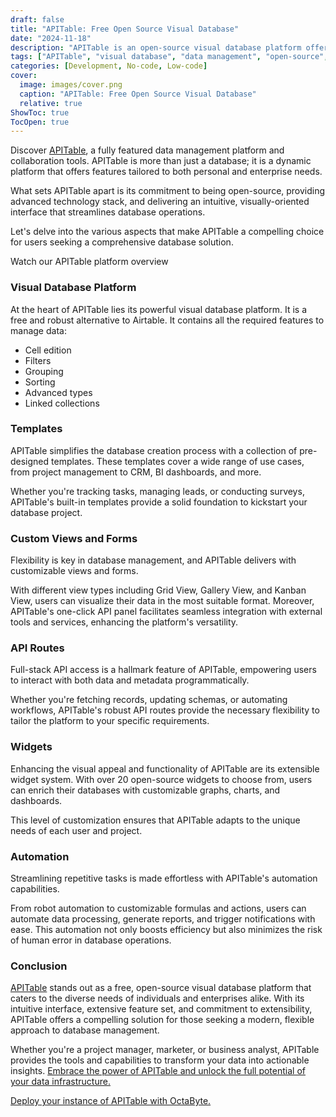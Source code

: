 ```yaml
---
draft: false
title: "APITable: Free Open Source Visual Database"
date: "2024-11-18"
description: "APITable is an open-source visual database platform offering robust data management and collaboration tools for both individuals and enterprises. It features customizable views, pre-designed templates, an extensive API, widgets, and automation capabilities, making it a versatile and efficient solution for various use cases."
tags: ["APITable", "visual database", "data management", "open-source", "collaboration", "automation", "API integration", "custom views", "templates", "widgets"]
categories: [Development, No-code, Low-code]
cover:
  image: images/cover.png
  caption: "APITable: Free Open Source Visual Database"
  relative: true
ShowToc: true
TocOpen: true
---
```



Discover [APITable](https://octabyte.io/development/nocode-lowcode/apitable), a fully featured data management platform and collaboration tools. APITable is more than just a database; it is a dynamic platform that offers features tailored to both personal and enterprise needs. 

What sets APITable apart is its commitment to being open\-source, providing advanced technology stack, and delivering an intuitive, visually\-oriented interface that streamlines database operations. 

Let's delve into the various aspects that make APITable a compelling choice for users seeking a comprehensive database solution.



Watch our APITable platform overview



### Visual Database Platform

At the heart of APITable lies its powerful visual database platform. It is a free and robust alternative to Airtable. It contains all the required features to manage data:

* Cell edition
* Filters
* Grouping
* Sorting
* Advanced types
* Linked collections

### Templates

APITable simplifies the database creation process with a collection of pre\-designed templates. These templates cover a wide range of use cases, from project management to CRM, BI dashboards, and more. 

Whether you're tracking tasks, managing leads, or conducting surveys, APITable's built\-in templates provide a solid foundation to kickstart your database project.

### Custom Views and Forms

Flexibility is key in database management, and APITable delivers with customizable views and forms. 

With different view types including Grid View, Gallery View, and Kanban View, users can visualize their data in the most suitable format. Moreover, APITable's one\-click API panel facilitates seamless integration with external tools and services, enhancing the platform's versatility.

### API Routes

Full\-stack API access is a hallmark feature of APITable, empowering users to interact with both data and metadata programmatically. 

Whether you're fetching records, updating schemas, or automating workflows, APITable's robust API routes provide the necessary flexibility to tailor the platform to your specific requirements.

### Widgets

Enhancing the visual appeal and functionality of APITable are its extensible widget system. With over 20 open\-source widgets to choose from, users can enrich their databases with customizable graphs, charts, and dashboards.

This level of customization ensures that APITable adapts to the unique needs of each user and project.

### Automation

Streamlining repetitive tasks is made effortless with APITable's automation capabilities. 

From robot automation to customizable formulas and actions, users can automate data processing, generate reports, and trigger notifications with ease. This automation not only boosts efficiency but also minimizes the risk of human error in database operations.

### Conclusion

[APITable](https://octabyte.io/development/nocode-lowcode/apitable) stands out as a free, open\-source visual database platform that caters to the diverse needs of individuals and enterprises alike. With its intuitive interface, extensive feature set, and commitment to extensibility, APITable offers a compelling solution for those seeking a modern, flexible approach to database management. 

Whether you're a project manager, marketer, or business analyst, APITable provides the tools and capabilities to transform your data into actionable insights. [Embrace the power of APITable and unlock the full potential of your data infrastructure.](https://octabyte.io/development/nocode-lowcode/apitable)



[Deploy your instance of APITable with OctaByte.](https://octabyte.io/start-trial/?service=APITable)
